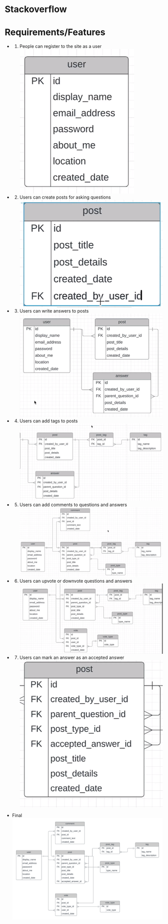 # Stackoverflow

# Requirements/Features
- 1. People can register to the site as a user
![Alt text](/images/stack.png?raw=true "Optional Title")

- 2. Users can create posts for asking questions
![Alt text](/images/stack1.png?raw=true "Optional Title")

- 3. Users can write answers to posts
![Alt text](/images/stack2.png?raw=true "Optional Title")

- 4. Users can add tags to posts
![Alt text](/images/stack3.png?raw=true "Optional Title")

- 5. Users can add comments to questions and answers
![Alt text](/images/stack4.png?raw=true "Optional Title")

- 6. Users can upvote or downvote questions and answers
![Alt text](/images/stack5.png?raw=true "Optional Title")

- 7. Users can mark an answer as an accepted answer
![Alt text](/images/stack6.png?raw=true "Optional Title")

- Final
![Alt text](/images/erd_so_db.png?raw=true "Optional Title")